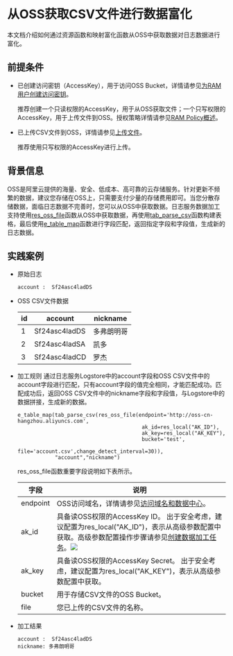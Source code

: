 # 从OSS获取CSV文件进行数据富化 

本文档介绍如何通过资源函数和映射富化函数从OSS中获取数据对日志数据进行富化。

## 前提条件

* 已创建访问密钥（AccessKey），用于访问OSS Bucket，详情请参见[为RAM用户创建访问密钥](https://help.aliyun.com/document_detail/116401.htm?spm=a2c4g.11186623.2.5.3ae33dc46CPRr6#task-188766)。

  推荐创建一个只读权限的AccessKey，用于从OSS获取文件；一个只写权限的AccessKey，用于上传文件到OSS。授权策略详情请参见[RAM Policy概述](https://help.aliyun.com/document_detail/100680.htm?spm=a2c4g.11186623.2.6.3ae33dc46CPRr6#concept-y5r-5rm-2gb)。

* 已上传CSV文件到OSS，详情请参见[上传文件](https://help.aliyun.com/document_detail/31886.htm?spm=a2c4g.11186623.2.7.3ae33dc46CPRr6#concept-zx1-4p4-tdb)。

  推荐使用只写权限的AccessKey进行上传。




## 背景信息

OSS是阿里云提供的海量、安全、低成本、高可靠的云存储服务。针对更新不频繁的数据，建议您存储在OSS上，只需要支付少量的存储费用即可。当您分散存储数据，面临日志数据不完善时，您可以从OSS中获取数据。日志服务数据加工支持使用[res_oss_file](https://help.aliyun.com/document_detail/129401.htm?spm=a2c4g.11186623.2.8.3ae33dc46CPRr6#section-mlb-osw-xzd)函数从OSS中获取数据，再使用[tab_parse_csv](https://help.aliyun.com/document_detail/129400.htm?spm=a2c4g.11186623.2.9.3ae33dc46CPRr6#section-tsx-vav-cte)函数构建表格，最后使用[e_table_map](https://help.aliyun.com/document_detail/125489.htm?spm=a2c4g.11186623.2.10.3ae33dc46CPRr6#section-s80-usp-myx)函数进行字段匹配，返回指定字段和字段值，生成新的日志数据。

## 实践案例 

* 原始日志

      account :  Sf24asc4ladDS

  

* OSS CSV文件数据 

  | id   | account       | nickname   |
  | ---- | ------------- | ---------- |
  | 1    | Sf24asc4ladDS | 多弗朗明哥 |
  | 2    | Sf24asc4ladSA | 凯多       |
  | 3    | Sf24asc4ladCD | 罗杰       |

  

* 加工规则 通过日志服务Logstore中的account字段和OSS CSV文件中的account字段进行匹配，只有account字段的值完全相同，才能匹配成功。匹配成功后，返回OSS CSV文件中的nickname字段和字段值，与Logstore中的数据拼接，生成新的数据。 

      e_table_map(tab_parse_csv(res_oss_file(endpoint='http://oss-cn-hangzhou.aliyuncs.com',
                                              ak_id=res_local("AK_ID"),
                                              ak_key=res_local("AK_KEY"), 
                                              bucket='test',
                                              file='account.csv',change_detect_interval=30)),
                  "account","nickname")

  

  res_oss_file函数重要字段说明如下表所示。


  | 字段     | 说明                                                         |
  | -------- | ------------------------------------------------------------ |
  | endpoint | OSS访问域名，详情请参见[访问域名和数据中心](https://help.aliyun.com/document_detail/31837.htm?spm=a2c4g.11186623.2.11.3ae33dc46CPRr6#concept-zt4-cvy-5db)。 |
  | ak_id    | 具备读OSS权限的AccessKey ID。 出于安全考虑，建议配置为res_local("AK_ID")，表示从高级参数配置中获取。高级参数配置操作步骤请参见[创建数据加工任务](https://help.aliyun.com/document_detail/125615.htm?spm=a2c4g.11186623.2.12.3ae33dc46CPRr6#task-1181217)。![](/img/dataprocessdemo/数据富化/高级参数设置2.png) |
  | ak_key   | 具备读OSS权限的AccessKey Secret。 出于安全考虑，建议配置为res_local("AK_KEY")，表示从高级参数配置中获取。 |
  | bucket   | 用于存储CSV文件的OSS Bucket。                                |
  | file     | 您已上传的CSV文件的名称。                                    |


* 加工结果

      account :  Sf24asc4ladDS
      nickname: 多弗朗明哥

  



